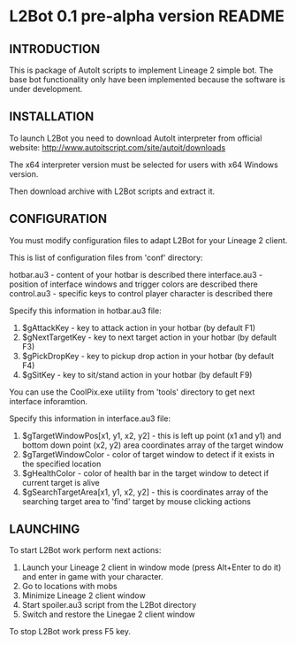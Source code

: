 # L2Bot 0.1 pre-alpha version README

## INTRODUCTION

This is package of AutoIt scripts to implement Lineage 2 simple bot.
The base bot functionality only have been implemented because the software
is under development.

## INSTALLATION

To launch L2Bot you need to download AutoIt interpreter from official website:
http://www.autoitscript.com/site/autoit/downloads

The x64 interpreter version must be selected for users with x64 Windows
version.

Then download archive with L2Bot scripts and extract it.

## CONFIGURATION

You must modify configuration files to adapt L2Bot for your Lineage 2 client.

This is list of configuration files from 'conf' directory:

hotbar.au3 - content of your hotbar is described there
interface.au3 - position of interface windows and trigger colors are described there
control.au3 - specific keys to control player character is described there

Specify this information in hotbar.au3 file:
1. $gAttackKey - key to attack action in your hotbar (by default F1)
2. $gNextTargetKey - key to next target action in your hotbar (by default F3)
3. $gPickDropKey - key to pickup drop action in your hotbar (by default F4)
3. $gSitKey - key to sit/stand action in your hotbar (by default F9)

You can use the CoolPix.exe utility from 'tools' directory to get next interface
inforamtion.

Specify this information in interface.au3 file:
1. $gTargetWindowPos[x1, y1, x2, y2] - this is left up point (x1 and y1) and
bottom down point (x2, y2) area coordinates array of the target window
2. $gTargetWindowColor - color of target window to detect if it exists in the
specified location
3. $gHealthColor - color of health bar in the target window to detect if
current target is alive
4. $gSearchTargetArea[x1, y1, x2, y2] - this is coordinates array of the
searching target area to 'find' target by mouse clicking actions

## LAUNCHING

To start L2Bot work perform next actions:

1. Launch your Lineage 2 client in window mode (press Alt+Enter to do it)
and enter in game with your character.
2. Go to locations with mobs
3. Minimize Lineage 2 client window
4. Start spoiler.au3 script from the L2Bot directory
5. Switch and restore the Linegae 2 client window

To stop L2Bot work press F5 key.
